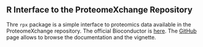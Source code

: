 ## R Interface to the ProteomeXchange Repository

Thre `rpx` package is a simple interface to proteomics data available
in the ProteomeXchange repository. The official Bioconductor is
[here](http://bioconductor.org/packages/release/bioc/html/rpx.html). The
[GitHub](http://lgatto.github.io/rpx) page allows to browse the
documentation and the vignette.


